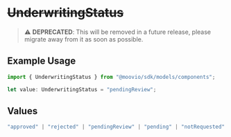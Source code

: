 # ~~UnderwritingStatus~~

> :warning: **DEPRECATED**: This will be removed in a future release, please migrate away from it as soon as possible.

## Example Usage

```typescript
import { UnderwritingStatus } from "@moovio/sdk/models/components";

let value: UnderwritingStatus = "pendingReview";
```

## Values

```typescript
"approved" | "rejected" | "pendingReview" | "pending" | "notRequested"
```